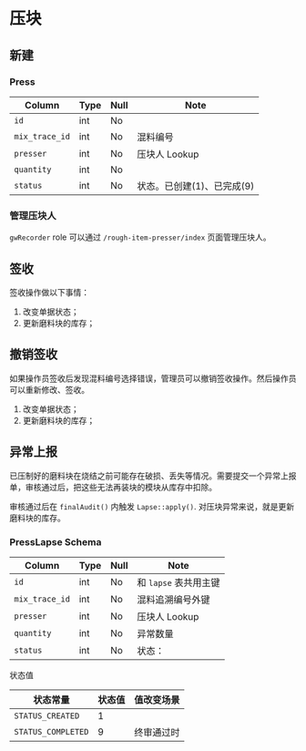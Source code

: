 # 压块

新建
---------------------------------------------------------------------------

### Press
Column                              | Type      | Null | Note
------------------------------------|-----------|------|-------
`id`                                | int       | No   | 
`mix_trace_id`                      | int       | No   | 混料编号
`presser`                           | int       | No   | 压块人 Lookup
`quantity`                          | int       | No   | 
`status`                            | int       | No   | 状态。已创建(1)、已完成(9)

### 管理压块人

`gwRecorder` role 可以通过 `/rough-item-presser/index` 页面管理压块人。

签收
---------------------------------------------------------------------------
签收操作做以下事情：

1. 改变单据状态；
2. 更新磨料块的库存；

撤销签收
---------------------------------------------------------------------------

如果操作员签收后发现混料编号选择错误，管理员可以撤销签收操作。然后操作员可以重新修改、签收。

1. 改变单据状态；
2. 更新磨料块的库存；

异常上报
---------------------------------------------------------------------------

已压制好的磨料块在烧结之前可能存在破损、丢失等情况。需要提交一个异常上报单，审核通过后，把这些无法再装块的模块从库存中扣除。

审核通过后在 `finalAudit()` 内触发 `Lapse::apply()`. 对压块异常来说，就是更新磨料块的库存。

### PressLapse Schema

Column                              | Type      | Null | Note
------------------------------------|-----------|------|-------
`id`                                | int       | No   | 和 `lapse` 表共用主键
`mix_trace_id`                      | int       | No   | 混料追溯编号外键
`presser`                           | int       | No   | 压块人 Lookup
`quantity`                          | int       | No   | 异常数量
`status`                            | int       | No   | 状态：

状态值

状态常量                | 状态值 | 值改变场景
------------------------|--------|------------
`STATUS_CREATED`        |   1    | 
`STATUS_COMPLETED`      |   9    | 终审通过时
